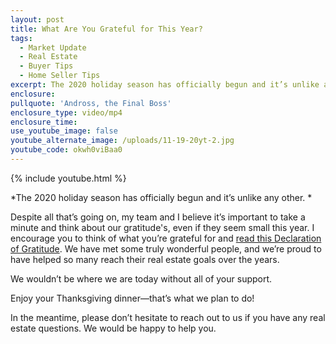 ```yaml
---
layout: post
title: What Are You Grateful for This Year?
tags:
  - Market Update
  - Real Estate
  - Buyer Tips
  - Home Seller Tips
excerpt: The 2020 holiday season has officially begun and it’s unlike any other.
enclosure:
pullquote: 'Andross, the Final Boss'
enclosure_type: video/mp4
enclosure_time:
use_youtube_image: false
youtube_alternate_image: /uploads/11-19-20yt-2.jpg
youtube_code: okwh0viBaa0
---
```


{% include youtube.html %}

*The 2020 holiday season has officially begun and it’s unlike any other. *

Despite all that’s going on, my team and I believe it’s important to take a minute and think about our gratitude's, even if they seem small this year. I encourage you to think of what you’re grateful for and [read this Declaration of Gratitude](https://vyralmarketing.s3.amazonaws.com/Anne+Stewart/Email+Assets/Gratitude+Declaration.pdf). We have met some truly wonderful people, and we’re proud to have helped so many reach their real estate goals over the years.

We wouldn’t be where we are today without all of your support.

Enjoy your Thanksgiving dinner—that’s what we plan to do\!

In the meantime, please don’t hesitate to reach out to us if you have any real estate questions. We would be happy to help you.